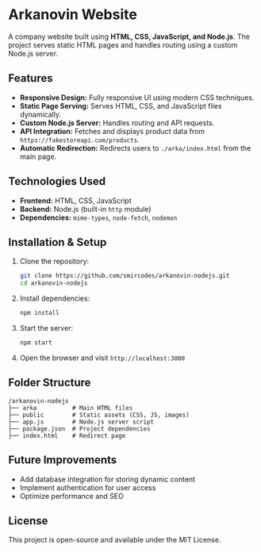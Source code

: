 # Arkanovin Website

A company website built using **HTML, CSS, JavaScript, and Node.js**. The project serves static HTML pages and handles routing using a custom Node.js server.

## Features
- **Responsive Design:** Fully responsive UI using modern CSS techniques.
- **Static Page Serving:** Serves HTML, CSS, and JavaScript files dynamically.
- **Custom Node.js Server:** Handles routing and API requests.
- **API Integration:** Fetches and displays product data from `https://fakestoreapi.com/products`.
- **Automatic Redirection:** Redirects users to `./arka/index.html` from the main page.

## Technologies Used
- **Frontend:** HTML, CSS, JavaScript
- **Backend:** Node.js (built-in `http` module)
- **Dependencies:** `mime-types`, `node-fetch`, `nodemon`

## Installation & Setup
1. Clone the repository:
   ```bash
   git clone https://github.com/smircodes/arkanovin-nodejs.git
   cd arkanovin-nodejs
   ```
2. Install dependencies:
   ```bash
   npm install
   ```
3. Start the server:
   ```bash
   npm start
   ```
4. Open the browser and visit `http://localhost:3000`

## Folder Structure
```
/arkanovin-nodejs
├── arka          # Main HTML files
├── public        # Static assets (CSS, JS, images)
├── app.js        # Node.js server script
├── package.json  # Project dependencies
├── index.html    # Redirect page
```

## Future Improvements
- Add database integration for storing dynamic content
- Implement authentication for user access
- Optimize performance and SEO

## License
This project is open-source and available under the MIT License.

